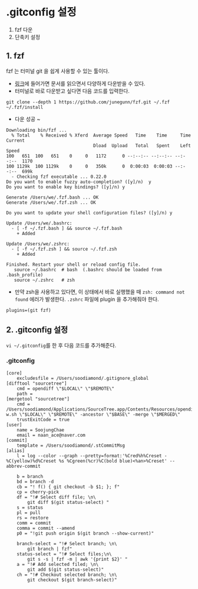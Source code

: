 # .gitconfig 설정

1. fzf 다운
2. 단축키 설정

## 1. fzf
fzf 는 터미널 git 을 쉽게 사용할 수 있는 툴이다.
- [링크](https://github.com/junegunn/fzf)에 들어가면 문서를 읽으면서 다양하게 다운받을 수 있다.
- 터미널로 바로 다운받고 싶다면 다음 코드를 입력한다.
```
git clone --depth 1 https://github.com/junegunn/fzf.git ~/.fzf
~/.fzf/install
```
- 다운 성공 ~
```
Downloading bin/fzf ...
  % Total    % Received % Xferd  Average Speed   Time    Time     Time  Current
                                 Dload  Upload   Total   Spent    Left  Speed
100   651  100   651    0     0   1172      0 --:--:-- --:--:-- --:--:--  1170
100 1129k  100 1129k    0     0   350k      0  0:00:03  0:00:03 --:--:--  699k
  - Checking fzf executable ... 0.22.0
Do you want to enable fuzzy auto-completion? ([y]/n)  y
Do you want to enable key bindings? ([y]/n) y

Generate /Users/we/.fzf.bash ... OK
Generate /Users/we/.fzf.zsh ... OK

Do you want to update your shell configuration files? ([y]/n) y

Update /Users/we/.bashrc:
  - [ -f ~/.fzf.bash ] && source ~/.fzf.bash
    + Added

Update /Users/we/.zshrc:
  - [ -f ~/.fzf.zsh ] && source ~/.fzf.zsh
    + Added

Finished. Restart your shell or reload config file.
   source ~/.bashrc  # bash  (.bashrc should be loaded from .bash_profile)
   source ~/.zshrc   # zsh
```
- 만약 zsh을 사용하고 있다면, 이 상태에서 바로 실행했을 때 `zsh: command not found` 에러가 발생한다. `.zshrc` 파일에 plugin 을 추가해줘야 한다.
```
plugins=(git fzf)
```



## 2. .gitconfig 설정

`vi ~/.gitconfig`를 한 후 다음 코드를 추가해준다.

### .gitconfig
```
[core]
	excludesfile = /Users/soodiamond/.gitignore_global
[difftool "sourcetree"]
	cmd = opendiff \"$LOCAL\" \"$REMOTE\"
	path = 
[mergetool "sourcetree"]
	cmd = /Users/soodiamond/Applications/SourceTree.app/Contents/Resources/opendiff-w.sh \"$LOCAL\" \"$REMOTE\" -ancestor \"$BASE\" -merge \"$MERGED\"
	trustExitCode = true
[user]
	name = SoojungChae
	email = naan_ace@naver.com
[commit]
	template = /Users/soodiamond/.stCommitMsg
[alias]
	l = log --color --graph --pretty=format:'%Cred%h%Creset -%C(yellow)%d%Creset %s %Cgreen(%cr)%C(bold blue)<%an>%Creset' --abbrev-commit

	b = branch
	bd = branch -d
	cb = "! f() { git checkout -b $1; }; f"
	cp = cherry-pick
	df = "!# Select diff file; \n\
		git diff $(git status-select) "
	s = status
	pl = pull
	rs = restore
	comm = commit
	comma = commit --amend
	p0 = "!git push origin $(git branch --show-current)"

	branch-select = "!# Select branch; \n\
		git branch | fzf"
	status-select = "!# Select files;\n\
		git s -s | fzf -m | awk '{print $2}' "
	a = "!# Add selected filed; \n\
		git add $(git status-select)"
	ch = "!# Checkout selected branch; \n\
		git checkout $(git branch-select)"
